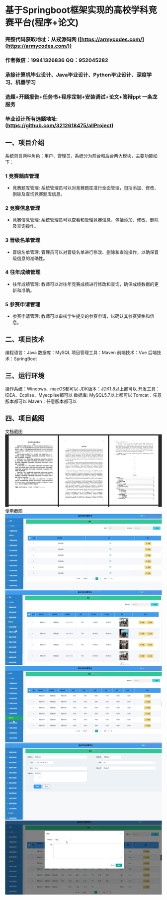 基于Springboot框架实现的高校学科竞赛平台(程序+论文)
=
###  完整代码获取地址：从戎源码网 ([https://armycodes.com/](https://armycodes.com/))
###  作者微信：19941326836  QQ：952045282 
###  承接计算机毕业设计、Java毕业设计、Python毕业设计、深度学习、机器学习
###  选题+开题报告+任务书+程序定制+安装调试+论文+答辩ppt 一条龙服务
###  毕业设计所有选题地址:(https://github.com/3212618475/allProject)


一、项目介绍
---
系统包含两种角色：用户、管理员，系统分为前台和后台两大模块，主要功能如下：
### 1 竞赛题库管理
- 竞赛题库管理: 系统管理员可以对竞赛题库进行全面管理，包括添加、修改、删除及查询竞赛题库信息。

### 2 竞赛信息管理
- 竞赛信息管理: 系统管理员可以查看和管理竞赛信息，包括添加、修改、删除及查询操作。

### 3 晋级名单管理
- 晋级名单管理: 管理员可以对晋级名单进行修改、删除和查询操作，以确保晋级信息的准确性。

### 4 往年成绩管理
- 往年成绩管理: 教师可以对往年竞赛成绩进行修改和查询，确保成绩数据的更新和准确。

### 5 参赛申请管理
- 参赛申请管理: 教师可以审核学生提交的参赛申请，以确认其参赛资格和信息。


二、项目技术
---
编程语言：Java
数据库：MySQL
项目管理工具：Maven
前端技术：Vue
后端技术：SpringBoot

三、运行环境
---
操作系统：Windows、macOS都可以
JDK版本：JDK1.8以上都可以
开发工具：IDEA、Ecplise、Myecplise都可以
数据库: MySQL5.7以上都可以
Tomcat：任意版本都可以
Maven：任意版本都可以

四、项目截图
---
文档截图
![](limage/1.png)
使用截图
![](image/1.png)
![](image/2.png)
![](image/3.png)
![](image/4.png)
![](image/5.png)

